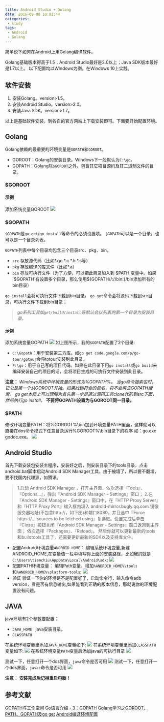 ```yaml
---
title: Android Studio + Golang
date: 2016-09-08 10:01:44
categories:
 - study
tags:
 - Android
 - Golang
---
```


简单说下如何在Android上用Golang编译软件。
<!-- more -->

Golang基础版本得高于1.5；Android Studio最好是2.0以上；Java SDK版本最好是1.7以上。
以下配置均以Windows为例。在Windows 10上实践。

## 软件安装
1. 安装Golang。version>1.5。
2. 安装Android Studio。version>2.0。
3. 安装Java SDK。version>1.7。

以上是基础软件安装，到各自的官方网站上下载安装即可。下面要开始配置环境。


## Golang
Golang依赖的最重要的环境变量是`GOPATH`和`GOROOT`。
+ GOROOT：Golang的安装目录。Windows下一般默认为`C:\go`。
+ GOPATH：Golang除`$GOROOT`之外，包含其它项目源码及其二进制文件的目录。

### $GOROOT
#### 示例
添加系统变量GOROOT
![](http://ww1.sinaimg.cn/large/772d7a33gw1f7lzljutz5j20fo00qwel.jpg)

### $GOPATH
`$GOPATH`是`go get`/`go install`等命令的必须设置项。
`$GOPATH`可以是一个目录，也可以是一个目录列表。

`GOPATH`列表中每个目录均包含三个目录src、pkg、bin。
+ `src` 存放源代码（比如*.go *.c *.h *.s等）
+ `pkg` 存放编译的库文件（比如*.a）
+ `bin` 存放可执行文件（为了方便，可以把此目录加入到 $PATH 变量中。如果`$GOPATH`有设置多个目录，那么使用${GOPATH//://bin:}/bin添加所有的bin目录）

`go install`会将可执行文件下载到bin目录。
`go get`命令会将源码下载到src目录，可执行文件下载到bin目录；
> *go系列工具如`get/build/install`等默认会以列表的第一个目录为安装目录。*

#### 示例
添加系统变量GOPATH
![](http://ww4.sinaimg.cn/large/772d7a33gw1f7lzjub1a8j20fo00xt8w.jpg)
如上图所示，我的`$GOPATH`配置了2个目录:
- `C:\Gopath`：用于安装第三方库。如`go get code.google.com/p/go-tour/gotour`会将totour安装到此目录。
- `F:\go`：用于自己写的项目代码。如果在此目录下用`go install`或`go build`来编译安装自己的项目的话，会将项目生成的可执行文件安装到此目录。

**注意：**
*Windows系统中环境变量的形式为%GOPATH%。*
*当go命令搜索包时，它总是第一个从$GOROOT开始。如果找到符合的包名，将不会再去$GOPATH搜索。*
*go get本质上可以理解为首先第一步是通过源码工具clone代码到src下面，然后执行go install。*
**不要将GOPATH设置为与GOROOT同一目录。**

### $PATH
修改环境变量PATH：将%GOROOT%\bin加到环境变量PATH里面，这样就可以直接在dos命令模式下任意目录运行%GOROOT%\bin目录下的程序 如：go.exe godoc.exe。
![](http://ww1.sinaimg.cn/large/772d7a33jw1f7m0nzekzjj20bk030q38.jpg)

## Android Studio
首先下载安装包安装主程序，安装好之后，到安装目录下的tools目录，点击android.bat脚本启动Android SDK Manager工具。由于被墙了，所以要不翻墙，要不找国内代理源，如腾讯。
> 1.启动 Android SDK Manager ，打开主界面，依次选择『Tools』、『Options…』，弹出『Android SDK Manager - Settings』窗口；
> 2.在『Android SDK Manager - Settings』窗口中，在『HTTP Proxy Server』和『HTTP Proxy Port』输入框内填入 android-mirror.bugly.qq.com 镜像服务器地址(不包含http://，如下图)和端口8080，并且选中『Force https://… sources to be fetched using』复选框。设置完成后单击『Close』按钮关闭『Android SDK Manager - Settings』窗口返回到主界面；
> 依次选择『Packages』、『Reload』。
然后你就可以更新最新的tools和buildtools工具了，还需要更新最新的SDK以及支持库文件。

+ 配置Android环境变量`ANDROID_HOME`：
编辑系统环境变量,新建ANDROID_HOME,在变量值一栏中填写你上面的安装路径，比如我的就是`C:\Users\tienchiu\AppData\Local\Android\sdk`;
![](http://ww1.sinaimg.cn/large/772d7a33gw1f7m4prssgnj20ij05adgp.jpg)
+ 配置PATH环境变量：
编辑Path变量，增加`%ANDROID_HOME%\tools`和`%ANDROID_HOME%\platform-tools`;
![](http://ww3.sinaimg.cn/large/772d7a33gw1f7m4pxqxfaj20bx01gwen.jpg)
+ 验证
验证一下你的环境是不是配置好了，启动命令行，输入命令adb version，看是否有信息输出,如果能看到正确的版本信息，那就说你的环境配置没有问题。



## JAVA
java环境有2个参数要配置：
+ `JAVA_HOME ` java安装目录。
+ `CLASSPATH` 

在系统环境变量里添加`JAVA_HOME`变量如下:
![](http://ww1.sinaimg.cn/large/772d7a33gw1f7m118os3rj20fv014aag.jpg)
在系统环境变量里添加`CLASSPATH`变量如下:
![](http://ww1.sinaimg.cn/large/772d7a33gw1f7m11lt9f2j20ij05aab2.jpg)
在系统环境变量`PATH`变量后添加java的可执行目录
![](http://ww2.sinaimg.cn/large/772d7a33gw1f7m11fhwb4j20b000vwee.jpg)

测试一下，任意打开一个dos界面，`java`命令是否可用
![](http://ww3.sinaimg.cn/large/772d7a33gw1f7m16fimjkj20g30ajabf.jpg)
测试一下，任意打开一个dos界面，`javac`命令是否可用
![](http://ww2.sinaimg.cn/large/772d7a33gw1f7m16m1asyj20g10ahjtg.jpg)

**注意：**
**安装完成后记得重启电脑！**


## 参考文献 
[GOPATH与工作空间](https://github.com/astaxie/build-web-application-with-golang/blob/master/zh/01.2.md)
[Go语言介绍 - 3：GOPATH](http://qizhanming.com/blog/2012/06/03/go-intro-3-gopath/)
[Golang学习之GOROOT、PATH、GOPATH及go get](http://my.oschina.net/yearnfar/blog/187266)
[Android编译环境配置](http://frank-zhu.github.io/android/2015/10/28/android-build-config/)
